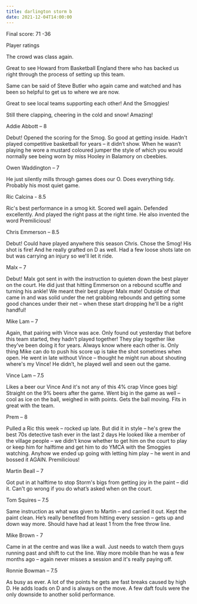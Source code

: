 ```yaml
---
title: darlington storm b
date: 2021-12-04T14:00:00
---
```


Final score: 71 -36

Player ratings

The crowd was class again.

Great to see Howard from Basketball England there who has backed us right through the process of setting up this team.

Same can be said of Steve Butler who again came and watched and has been so helpful to get us to where we are now.

Great to see local teams supporting each other! And the Smoggies!

Still there clapping, cheering in the cold and snow! Amazing!

Addie Abbott – 8

Debut!
Opened the scoring for the Smog.
So good at getting inside.
Hadn't played competitive basketball for years – it didn’t show.
When he wasn’t playing he wore a mustard coloured jumper the style of which you would normally see being worn by miss Hooley in Balamory on cbeebies.

Owen Waddington – 7

He just silently mills through games does our O.
Does everything tidy.
Probably his most quiet game.

Ric Calcina - 8.5

Ric's best performance in a smog kit.
Scored well again.
Defended excellently.
And played the right pass at the right time.
He also invented the word Premilicious!

Chris Emmerson – 8.5

Debut!
Could have played anywhere this season Chris.
Chose the Smog!
His shot is fire!
And he really grafted on D as well.
Had a few loose shots late on but was carrying an injury so we'll let it ride.

Malx – 7

Debut!
Malx got sent in with the instruction to quieten down the best player on the court.
He did just that hitting Emmerson on a rebound scuffle and turning his ankle!
We meant their best player Malx mate!
Outside of that came in and was solid under the net grabbing rebounds and getting some good chances under their net – when these start dropping he'll be a right handful!

Mike Lam – 7

Again, that pairing with Vince was ace.
Only found out yesterday that before this team started, they hadn’t played together!
They play together like they’ve been doing it for years.
Always know where each other is.
Only thing Mike can do to push his score up is take the shot sometimes when open.
He went in late without Vince – thought he might run about shouting where's my Vince! He didn’t, he played well and seen out the game.

Vince Lam – 7.5

Likes a beer our Vince
And it's not any of this 4% crap
Vince goes big! Straight on the 9% beers after the game.
Went big in the game as well – cool as ice on the ball, weighed in with points.
Gets the ball moving.
Fits in great with the team.

Prem – 8

Pulled a Ric this week – rocked up late.
But did it in style – he's grew the best 70s detective tash ever in the last 2 days
He looked like a member of the village people – we didn’t know whether to get him on the court to play or keep him for halftime and get him to do YMCA with the Smoggies watching.
Anyhow we ended up going with letting him play – he went in and bossed it AGAIN.
Premilicious!

Martin Beall – 7

Got put in at halftime to stop Storm's bigs from getting joy in the paint – did it.
Can't go wrong if you do what’s asked when on the court.

Tom Squires – 7.5

Same instruction as what was given to Martin – and carried it out.
Kept the paint clean.
He’s really benefited from hitting every session – gets up and down way more.
Should have had at least 1 from the free throw line.

Mike Brown - 7

Came in at the centre and was like a wall.
Just needs to watch them guys running past and shift to cut the line.
Way more mobile than he was a few months ago – again never misses a session and it's really paying off.

Ronnie Bowman – 7.5

As busy as ever.
A lot of the points he gets are fast breaks caused by high D.
He adds loads on D and is always on the move.
A few daft fouls were the only downside to another solid performance.
